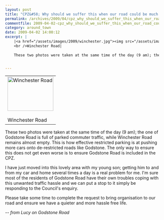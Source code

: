 ```yaml
---
layout: post
title: "CPZ&#58; Why should we suffer this when our road could be much clearer?"
permalink: /archives/2009/04/cpz_why_should_we_suffer_this_when_our_road_could.html
commentfile: 2009-04-02-cpz_why_should_we_suffer_this_when_our_road_could
category: around_town
date: 2009-04-02 14:00:12
excerpt: |
    |<a href="/assets/images/2009/winchester.jpg"><img src="/assets/images/2009/winchester-thumb.jpg" width="150" height="112" alt="Winchester Road" class="photo" /></a>
    <br />Winchester Road|
    
    These two photos were taken at the same time of the day (9 am); the one of Godstone Road is full of parked commuter traffic, while Winchester Road remains almost empty.  This is how effective restricted parking is at pushing more cars onto de-restricted roads like Godstone.  The only way to ensure this does not get even worse is to ensure Godstone Road is included in the CPZ.
    

---
```


<table>
<tbody>
<tr class="odd">
<td><a href="/assets/images/2009/winchester.jpg"><img src="/assets/images/2009/winchester-thumb.jpg" width="150" height="112" alt="Winchester Road" class="photo" /></a><br />
<br />Winchester Road</td>
</tr>
</tbody>
</table>

These two photos were taken at the same time of the day (9 am); the one of Godstone Road is full of parked commuter traffic, while Winchester Road remains almost empty. This is how effective restricted parking is at pushing more cars onto de-restricted roads like Godstone. The only way to ensure this does not get even worse is to ensure Godstone Road is included in the CPZ.

I have just moved into this lovely area with my young son; getting him to and from my car and home several times a day is a real problem for me. I'm sure most of the residents of Godstone Road have their own troubles coping with this unwanted traffic hassle and we can put a stop to it simply be responding to the Council's enquiry.

Please take some time to complete the request to bring organisation to our road and ensure we have a quieter and more hassle free life.

<cite>-- from Lucy on Godstone Road</cite>
